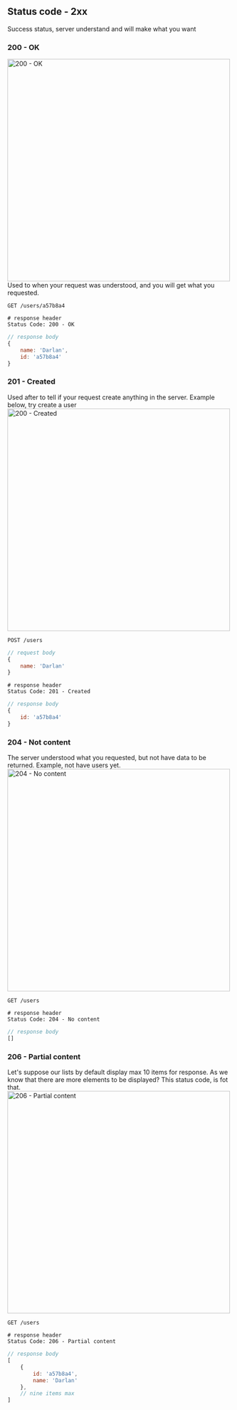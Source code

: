 ## Status code - 2xx

Success status, server understand and will make what you want

### 200 - OK
<img src="https://http.cat/200" alt="200 - OK" width="500">
Used to when your request was understood, and you will get what you requested.

```http
GET /users/a57b8a4
```


```http
# response header
Status Code: 200 - OK
```

```js
// response body
{
    name: 'Darlan', 
    id: 'a57b8a4'
}
```

### 201 - Created
Used after to tell if your request create anything in the server. Example below, try create a user
<img src="https://http.cat/201" alt="200 - Created" width="500">

```http
POST /users
```

```js
// request body
{
    name: 'Darlan'
}
```

```http
# response header
Status Code: 201 - Created
```

```js
// response body
{
    id: 'a57b8a4'
}
```

### 204 - Not content
The server understood what you requested, but not have data to be returned. Example, not have users yet.
<img src="https://http.cat/204" alt="204 - No content" width="500">

```http
GET /users
```


```http
# response header
Status Code: 204 - No content
```

```js
// response body
[]
```

### 206 - Partial content
Let's suppose our lists by default display max 10 items for response. As we know that there are more elements to be displayed? This status code, is fot that.
<img src="https://http.cat/206" alt="206 - Partial content" width="500">

```http
GET /users
```


```http
# response header
Status Code: 206 - Partial content
```

```js
// response body
[
    {
        id: 'a57b8a4',
        name: 'Darlan'
    },
    // nine items max 
]
```